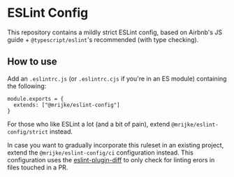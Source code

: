 # ESLint Config

This repository contains a mildly strict ESLint config, based on Airbnb's JS guide + `@typescript/eslint`'s recommended (with type checking).

## How to use

Add an `.eslintrc.js` (or `.eslintrc.cjs` if you're in an ES module) containing the following:

```
module.exports = {
  extends: ["@mrijke/eslint-config"]
}
```

For those who like ESLint a lot (and a bit of pain), extend `@mrijke/eslint-config/strict` instead.

In case you want to gradually incorporate this ruleset in an existing project, extend the `@mrijke/eslint-config/ci` configuration instead. This configuration uses the [eslint-plugin-diff](https://github.com/paleite/eslint-plugin-diff) to only check for linting erors in files touched in a PR.

